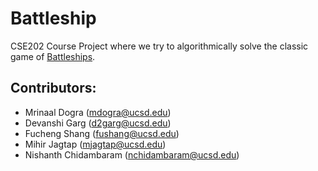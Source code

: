 # Battleship
CSE202 Course Project where we try to algorithmically solve the classic game of [Battleships](https://en.wikipedia.org/wiki/Battleship_(game)).

## Contributors:
- Mrinaal Dogra (mdogra@ucsd.edu)
- Devanshi Garg (d2garg@ucsd.edu)
- Fucheng Shang (fushang@ucsd.edu)
- Mihir Jagtap (mjagtap@ucsd.edu)
- Nishanth Chidambaram (nchidambaram@ucsd.edu)
